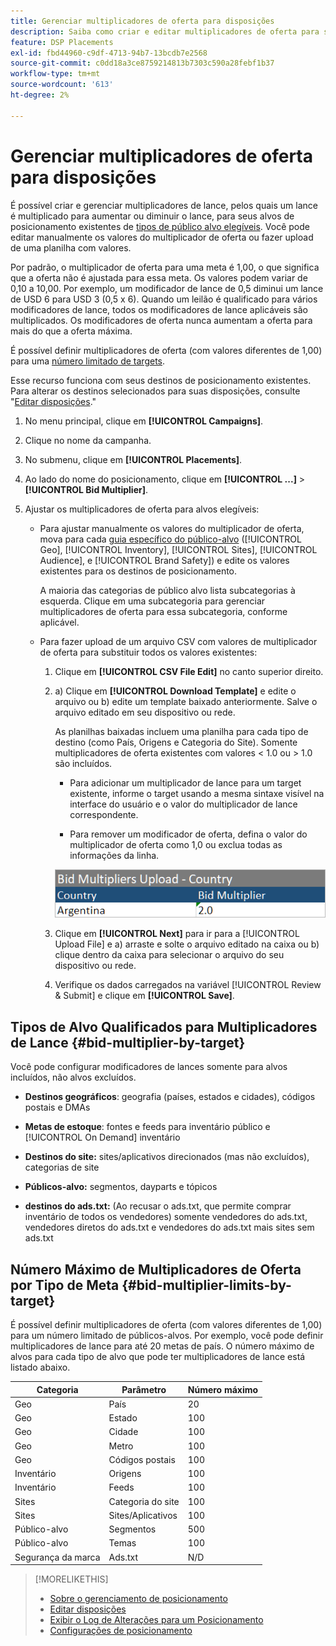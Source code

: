 ```yaml
---
title: Gerenciar multiplicadores de oferta para disposições
description: Saiba como criar e editar multiplicadores de oferta para seus alvos de posicionamento.
feature: DSP Placements
exl-id: fbd44960-c9df-4713-94b7-13bcdb7e2568
source-git-commit: c0dd18a3ce8759214813b7303c590a28febf1b37
workflow-type: tm+mt
source-wordcount: '613'
ht-degree: 2%

---
```


# Gerenciar multiplicadores de oferta para disposições

É possível criar e gerenciar multiplicadores de lance, pelos quais um lance é multiplicado para aumentar ou diminuir o lance, para seus alvos de posicionamento existentes de [tipos de público alvo elegíveis](#bid-multiplier-by-target). Você pode editar manualmente os valores do multiplicador de oferta ou fazer upload de uma planilha com valores.

Por padrão, o multiplicador de oferta para uma meta é 1,00, o que significa que a oferta não é ajustada para essa meta. Os valores podem variar de 0,10 a 10,00. Por exemplo, um modificador de lance de 0,5 diminui um lance de USD 6 para USD 3 (0,5 x 6). Quando um leilão é qualificado para vários modificadores de lance, todos os modificadores de lance aplicáveis são multiplicados. Os modificadores de oferta nunca aumentam a oferta para mais do que a oferta máxima.

É possível definir multiplicadores de oferta (com valores diferentes de 1,00) para uma [número limitado de targets](#bid-multiplier-limits-by-target).

Esse recurso funciona com seus destinos de posicionamento existentes. Para alterar os destinos selecionados para suas disposições, consulte &quot;[Editar disposições](/help/dsp/campaign-management/placements/placement-edit.md).&quot;

1. No menu principal, clique em **[!UICONTROL Campaigns]**.

1. Clique no nome da campanha.

1. No submenu, clique em **[!UICONTROL Placements]**.

1. Ao lado do nome do posicionamento, clique em  **[!UICONTROL ...]** > **[!UICONTROL Bid Multiplier]**.

1. Ajustar os multiplicadores de oferta para alvos elegíveis:

   * Para ajustar manualmente os valores do multiplicador de oferta, mova para cada [guia específico do público-alvo](#bid-multiplier-by-target) ([!UICONTROL Geo], [!UICONTROL Inventory], [!UICONTROL Sites], [!UICONTROL Audience], e [!UICONTROL Brand Safety]) e edite os valores existentes para os destinos de posicionamento.

     A maioria das categorias de público alvo lista subcategorias à esquerda. Clique em uma subcategoria para gerenciar multiplicadores de oferta para essa subcategoria, conforme aplicável.

   * Para fazer upload de um arquivo CSV com valores de multiplicador de oferta para substituir todos os valores existentes:

      1. Clique em **[!UICONTROL CSV File Edit]** no canto superior direito.

      1. a) Clique em **[!UICONTROL Download Template]** e edite o arquivo ou b) edite um template baixado anteriormente. Salve o arquivo editado em seu dispositivo ou rede.

         As planilhas baixadas incluem uma planilha para cada tipo de destino (como País, Origens e Categoria do Site). Somente multiplicadores de oferta existentes com valores &lt; 1.0 ou > 1.0 são incluídos.

         * Para adicionar um multiplicador de lance para um target existente, informe o target usando a mesma sintaxe visível na interface do usuário e o valor do multiplicador de lance correspondente.

         * Para remover um modificador de oferta, defina o valor do multiplicador de oferta como 1,0 ou exclua todas as informações da linha.

         ![Exemplo de linha em um arquivo de planilha do multiplicador de oferta](/help/dsp/assets/bid-multiplier-spreadsheet.png "Exemplo de linha em um arquivo de planilha do multiplicador de oferta")

      1. Clique em **[!UICONTROL Next]** para ir para a [!UICONTROL Upload File] e a) arraste e solte o arquivo editado na caixa ou b) clique dentro da caixa para selecionar o arquivo do seu dispositivo ou rede.

      1. Verifique os dados carregados na variável [!UICONTROL Review & Submit] e clique em **[!UICONTROL Save]**.

## Tipos de Alvo Qualificados para Multiplicadores de Lance {#bid-multiplier-by-target}

Você pode configurar modificadores de lances somente para alvos incluídos, não alvos excluídos.

* **Destinos geográficos**: geografia (países, estados e cidades), códigos postais e DMAs

* **Metas de estoque**: fontes e feeds para inventário público e [!UICONTROL On Demand] inventário

* **Destinos do site:** sites/aplicativos direcionados (mas não excluídos), categorias de site

* **Públicos-alvo:** segmentos, dayparts e tópicos

* **destinos do ads.txt:** (Ao recusar o ads.txt, que permite comprar inventário de todos os vendedores) somente vendedores do ads.txt, vendedores diretos do ads.txt e vendedores do ads.txt mais sites sem ads.txt <!-- bid multipliers for the different subsets of inventory; not available when the placement targets only one subset -->

## Número Máximo de Multiplicadores de Oferta por Tipo de Meta {#bid-multiplier-limits-by-target}

É possível definir multiplicadores de oferta (com valores diferentes de 1,00) para um número limitado de públicos-alvos. Por exemplo, você pode definir multiplicadores de lance para até 20 metas de país. O número máximo de alvos para cada tipo de alvo que pode ter multiplicadores de lance está listado abaixo.

| Categoria | Parâmetro | Número máximo |
| -------- | --------- | ----- |
| Geo | País | 20 |
| Geo | Estado | 100 |
| Geo | Cidade | 100 |
| Geo | Metro | 100 |
| Geo | Códigos postais | 100 |
| Inventário | Origens | 100 |
| Inventário | Feeds | 100 |
| Sites | Categoria do site | 100 |
| Sites | Sites/Aplicativos | 100 |
| Público-alvo | Segmentos | 500 |
| Público-alvo | Temas | 100 |
| Segurança da marca | Ads.txt | N/D |

>[!MORELIKETHIS]
>
>* [Sobre o gerenciamento de posicionamento](placement-about.md)
>* [Editar disposições](placement-edit.md)
>* [Exibir o Log de Alterações para um Posicionamento](placement-change-log.md)
>* [Configurações de posicionamento](placement-settings.md)
